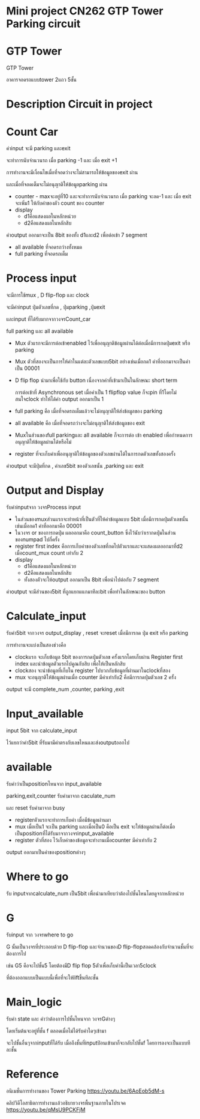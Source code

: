 # Mini project CN262 GTP Tower Parking circuit
# GTP Tower

GTP Tower 

อาคารจอดรถแบบtower 2แถว 5ชั้น

# Description Circuit in project
# Count Car

ค่าinput จะมี parking และexit

จะทำการนับจำนวนรถ เมื่อ parking -1 และ เมื่อ exit +1

การทำงานจะมีเงื่อนไขเมื่อที่จอดว่างจะไม่สามารถให้ข้อมูลของexit ผ่าน

และเมื่อที่จอดเต็มจะไม่อนุญาติให้ข้อมูลparking ผ่าน

- counter - maxจะอยู่ที่10 และจะทำการนับจำนวนรถ เมื่อ parking จะลด-1 และ เมื่อ exit จะเพิ่ม1 ให้กับค่าของตัว count ของ counter
- display
    - d1คือแสดงผลในหลักหน่วย
    - d2คือแสดงผลในหลักสิบ

ค่าoutput ออกมาจะเป็น 8bit ของทั้ง d1และd2 เพื่อต่อเข้า 7 segment

- all available ที่จอดรถว่างทั้งหมด
- full parking ที่จอดรถเต็ม

# Process input

จะมีการใช้mux , D flip-flop และ clock

จะมีค่าinput ปุ่มตัวเลขที่กด , ปุ่มparking ,ปุ่มexit

และinput ที่ได้รับมากจากวงจรCount_car

 full parking และ all available

- Mux ตัวแรกจะมีการต่อเข้าenabled ไว้เพื่ออนุญาติข้อมูลผ่านได้ต่อเมื่อมีการกดปุ่มexit หรือ parking
- Mux ตัวที่สองจะเป็นการให้ค่าในแต่ละตัวเลขแบบ5bit อย่างเช่นเมื่อกด1 ค่าที่ออกมาจะเป็นค่าเป็น 00001
- D flip flop นำมาเพื่อใช้กับ button เนื่องจากค่าที่เข้ามาเป็นในลักษณะ short term
    
    การต่อเข้าที่ Asynchronous set เมื่อค่าเป็น 1 flipflop value ก็จะpin ที่1โดยไม่สนใจclock ทำให้ได้ค่า output ออกมาเป็น 1
    
- full parking คือ เมื่อที่จอดรถเต็มแล้วจะไม่อนุญาติให้ส่งข้อมูลของ parking
- all available คือ  เมื่อที่จอดรถว่างจะไม่อนุญาติให้ส่งข้อมูลของ exit
- Muxในส่วนของfull parkingและ all available ก็จะการต่อ เข้า enabled เพื่อกำหนดการอนุญาติให้ข้อมูลผ่านได้หรือไม่
- register ที่จะเก็บค่าเพื่ออนุญาติให้ข้อมูลของตัวเลขผ่านได้ในการกดตัวเลขทั้งสองครั้ง

ค่าoutput จะมีปุ่มที่กด , ค่าเลข5bit ของตัวเลขนั้น ,parking และ exit

# Output and Display

รับค่าinputจาก วงจรProcess input 

- ในส่วนของmuxส่วนแรกจะทำหน้าที่เป็นตัวที่ให้ค่าข้อมูลแบบ 5bit เมื่อมีการกดปุ่มตัวเลขนั้น เช่นเมื่อกด1 ค่าที่ออกมาคือ 00001
- ในวงจร or ของการกดปุ่ม ผลออกมาคือ count_button ซึ่งไว้นับว่าเรากดปุ่มในส่วนของnumpad ไปกี่ครั้ง
- register first index  คือการเก็บค่าของตัวเลขที่กดไปตัวแรกและจะแสดงผลออกมาที่d2 เมื่อcount_mux count เท่ากับ 2
- display
    - d1คือแสดงผลในหลักหน่วย
    - d2คือแสดงผลในหลักสิบ
    - ทั้งสองตัวจะให้output ออกมาเป็น 8bit เพื่อนำไปต่อกับ 7 segment

ค่าoutput จะมีส่วนของ5bit ที่ถูกแยกแแกมาทีละbit เพื่อทำในลักษณะของ button

# Calculate_input

รับค่า5bit จากวงจร output_display , reset จะreset เมื่อมีการกด ปุ่ม exit หรือ parking

การทำงานจะแบ่งเป็นสองช่วงคือ

- clockแรก จะเก็บข้อมูล 5bit ของการกดปุ่มตัวเลข ครั้งแรกโดยเก็บผ่าน Register first index และนำข้อมูลตัวแรกไปคูณกับสิบ เพื่อให้เป็นหลักสิบ
- clockสอง จะนำข้อมูลที่เก็บใน register ไปบวกกับข้อมูลที่ผ่านมาในclockที่สอง
- mux จะอนุญาติให้ข้อมูลผ่านเมื่อ counter มีค่าเท่ากับ2 คือมีการกดปุ่มตัวเลข 2 ครั้ง

output จะมี complete_num ,counter, parking ,exit

# Input_available

input 5bit จาก calculate_input

ไว้แยกว่าค่า5bit ที่รับมามีค่าตรงกับเลขไหนและส่งoutputออกไป

# available

รับค่าว่าเป็นpositionไหนจาก input_available

parking,exit,counter รับค่ามาจาก caculate_num

และ reset รับค่ามาจาก busy

- registerตัวแรกจะทำการเก็บค่า เมื่อมีข้อมูลผ่านมา
- mux  เมื่อเป็น1 จะเป็น parking  และเมื่อเป็น0 คือเป็น exit จะให้ข้อมูลผ่านก็ต่อเมื่อ เป็นpositionที่ได้รับมาจากวงจรinput_available
- register ตัวที่สอง ไว้เก็บค่าของข้อมูลจะทำงานเมื่อcounter มีค่าเท่ากับ 2

output ออกมาเป็นค่าของpositionต่างๆ

# Where to go

รับ inputจากcalculate_num เป็น5bit เพื่อนำมาเทียบว่าต้องไปชั้นไหนโดยดูจากหลักหน่วย

# G

รับinput จาก วงจรwhere to go 

G นั้นเป็นวงจรที่ประกอบด้วย D flip-flop และจำนวนของD flip-flopสอดคล้องกับจำนวนชั้นที่จะต้องการไป

เช่น G5 คือจะไปชั้น5 โดยต้องมีD flip flop 5ตัวเพื่อเก็บค่านี้เป็นเวลา5clock

ที่ต้องออกแบบเป็นแบบนี้เพื่อที่จะให้liftขึ้นทีละชั้น

# Main_logic

รับค่า state และ ค่าว่าต้องการไปชั้นไหนจาก วงจรGต่างๆ

โดยเริ่มต้นจะอยู่ที่ชั้น f ตลอดเมื่อไม่ได้รับค่าใดๆเข้ามา

จะไปชั้นอื่นๆจากinputที่ได้รับ เมื่อถึงชั้นที่inputป้อนเข้ามาก็จะกลับไปชั้นf โดยการลงจะเป็นแบบทีละชั้น

# Reference
อนิเมชั่นการทำงานของ Tower Parking https://youtu.be/6AoEob5dM-s 

คลิปวิดีโอสาธิตการทำงานเเล้วอธิบายวงจรพื้นฐานภายในโปรเจค https://youtu.be/qMsU9PCKFjM
